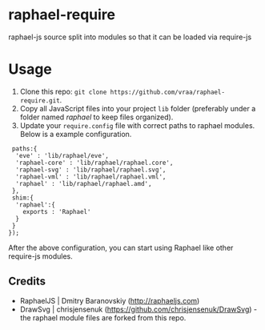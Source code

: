 raphael-require
===============

raphael-js source split into modules so that it can be loaded via require-js

Usage
=====

1. Clone this repo: `git clone https://github.com/vraa/raphael-require.git`.
2. Copy all JavaScript files into your project `lib` folder (preferably under a folder named *raphael* to keep files organized).
3. Update your `require.config` file with correct paths to raphael modules. Below is a example configuration.
```require.config({
 paths:{
  'eve' : 'lib/raphael/eve',
  'raphael-core' : 'lib/raphael/raphael.core',
  'raphael-svg' : 'lib/raphael/raphael.svg',
  'raphael-vml' : 'lib/raphael/raphael.vml',
  'raphael' : 'lib/raphael/raphael.amd',
 },
 shim:{
  'raphael':{
    exports : 'Raphael'
  }
 }
});
```

After the above configuration, you can start using Raphael like other require-js modules.

## Credits

  - RaphaelJS | Dmitry Baranovskiy (http://raphaeljs.com)
  - DrawSvg | chrisjensenuk (https://github.com/chrisjensenuk/DrawSvg) - the raphael module files are forked from this repo.
